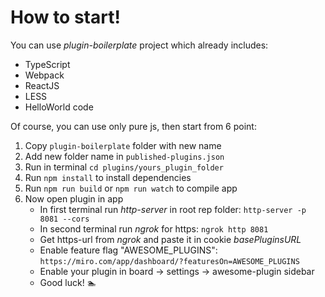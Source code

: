 # How to start!

You can use _plugin-boilerplate_ project which already includes:
- TypeScript
- Webpack 
- ReactJS
- LESS
- HelloWorld code

Of course, you can use only pure js, then start from 6 point:

1. Copy `plugin-boilerplate` folder with new name
2. Add new folder name in `published-plugins.json`
3. Run in terminal `cd plugins/yours_plugin_folder`
4. Run `npm install` to install dependencies
5. Run `npm run build` or `npm run watch` to compile app
6. Now open plugin in app
    - In first terminal run _http-server_ in root rep folder: `http-server -p 8081 --cors`
    - In second terminal run _ngrok_ for https: `ngrok http 8081`
    - Get https-url from _ngrok_ and paste it in cookie _basePluginsURL_
    - Enable feature flag "AWESOME_PLUGINS": `https://miro.com/app/dashboard/?featuresOn=AWESOME_PLUGINS`
    - Enable your plugin in board -> settings -> awesome-plugin sidebar
    - Good luck! 🏊
    
